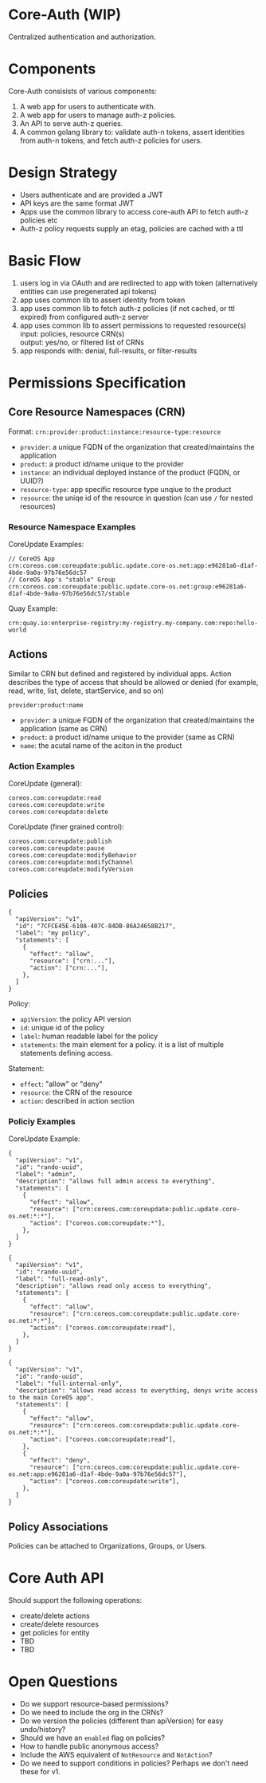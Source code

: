 Core-Auth (WIP)
===============

Centralized authentication and authorization.

# Components

Core-Auth consisists of various components:

1. A web app for users to authenticate with.
2. A web app for users to manage auth-z policies.
3. An API to serve auth-z queries.
4. A common golang library to: validate auth-n tokens, assert identities from auth-n tokens, and fetch auth-z policies for users.

# Design Strategy

- Users authenticate and are provided a JWT
- API keys are the same format JWT
- Apps use the common library to access core-auth API to fetch auth-z policies etc
- Auth-z policy requests supply an etag, policies are cached with a ttl

# Basic Flow

1. users log in via OAuth and are redirected to app with token (alternatively entities can use pregenerated api tokens)
1. app uses common lib to assert identity from token
1. app uses common lib to fetch auth-z policies (if not cached, or ttl expired) from configured auth-z server
1. app uses common lib to assert permissions to requested resource(s)  
   input: policies, resource CRN(s)  
   output: yes/no, or filtered list of CRNs
1. app responds with: denial, full-results, or filter-results


# Permissions Specification

## Core Resource Namespaces (CRN)

Format: `crn:provider:product:instance:resource-type:resource`

- `provider`: a unique FQDN of the organization that created/maintains the application
- `product`: a product id/name unique to the provider
- `instance`: an individual deployed instance of the product (FQDN, or UUID?)
- `resource-type`: app specific resource type unqiue to the product
- `resource`: the uniqe id of the resource in question (can use `/` for nested resources)

### Resource Namespace Examples

CoreUpdate Examples: 

```
// CoreOS App
crn:coreos.com:coreupdate:public.update.core-os.net:app:e96281a6-d1af-4bde-9a0a-97b76e56dc57
// CoreOS App's "stable" Group
crn:coreos.com:coreupdate:public.update.core-os.net:group:e96281a6-d1af-4bde-9a0a-97b76e56dc57/stable
```

Quay Example:

```
crn:quay.io:enterprise-registry:my-registry.my-company.com:repo:hello-world
```

## Actions

Similar to CRN but defined and registered by individual apps.
Action describes the type of access that should be allowed or denied (for example, read, write, list, delete, startService, and so on)

```
provider:product:name
```

- `provider`: a unique FQDN of the organization that created/maintains the application (same as CRN)
- `product`: a product id/name unique to the provider (same as CRN)
- `name`: the acutal name of the aciton in the product

### Action Examples

CoreUpdate (general):

```
coreos.com:coreupdate:read
coreos.com:coreupdate:write
coreos.com:coreupdate:delete
```

CoreUpdate (finer grained control):

```
coreos.com:coreupdate:publish
coreos.com:coreupdate:pause
coreos.com:coreupdate:modifyBehavior
coreos.com:coreupdate:modifyChannel
coreos.com:coreupdate:modifyVersion
```

## Policies

```
{
  "apiVersion": "v1",
  "id": "7CFCE45E-610A-407C-84DB-86A24658B217",
  "label": "my policy",
  "statements": [
    {
      "effect": "allow",
      "resource": ["crn:..."],
      "action": ["crn:..."],
    },
  ]
}
```

Policy:  

- `apiVersion`: the policy API version
- `id`: unique id of the policy
- `label`: human readable label for the policy
- `statements`: the main element for a policy. it is a list of multiple statements defining access.

Statement:  

- `effect`: "allow" or "deny"
- `resource`: the CRN of the resource
- `action`: described in action section

### Policiy Examples

CoreUpdate Example:

```
{
  "apiVersion": "v1",
  "id": "rando-uuid",
  "label": "admin",
  "description": "allows full admin access to everything",
  "statements": [
    {
      "effect": "allow",
      "resource": ["crn:coreos.com:coreupdate:public.update.core-os.net:*:*"],
      "action": ["coreos.com:coreupdate:*"],
    },
  ]
}

{
  "apiVersion": "v1",
  "id": "rando-uuid",
  "label": "full-read-only",
  "description": "allows read only access to everything",
  "statements": [
    {
      "effect": "allow",
      "resource": ["crn:coreos.com:coreupdate:public.update.core-os.net:*:*"],
      "action": ["coreos.com:coreupdate:read"],
    },
  ]
}

{
  "apiVersion": "v1",
  "id": "rando-uuid",
  "label": "full-internal-only",
  "description": "allows read access to everything, denys write access to the main CoreOS app",
  "statements": [
    {
      "effect": "allow",
      "resource": ["crn:coreos.com:coreupdate:public.update.core-os.net:*:*"],
      "action": ["coreos.com:coreupdate:read"],
    },
    {
      "effect": "deny",
      "resource": ["crn:coreos.com:coreupdate:public.update.core-os.net:app:e96281a6-d1af-4bde-9a0a-97b76e56dc57"],
      "action": ["coreos.com:coreupdate:write"],
    },
  ]
}
```

## Policy Associations

Policies can be attached to Organizations, Groups, or Users.

# Core Auth API

Should support the following operations:

- create/delete actions
- create/delete resources
- get policies for entity
- TBD
- TBD

# Open Questions

- Do we support resource-based permissions?
- Do we need to include the org in the CRNs?
- Do we version the policies (different than apiVersion) for easy undo/history?
- Should we have an `enabled` flag on policies?
- How to handle public anonymous access?
- Include the AWS equivalent of `NotResource` and `NotAction`?
- Do we need to support conditions in policies? Perhaps we don't need these for v1.
